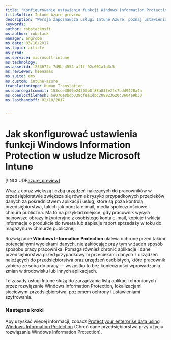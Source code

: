 ```yaml
---
title: "Konfigurowanie ustawienia funkcji Windows Information Protection — usługa Intune"
titleSuffix: Intune Azure preview
description: "Wersja zapoznawcza usługi Intune Azure: poznaj ustawienia usługi Intune, których można użyć do zarządzania funkcją Windows Information Protection."
keywords: 
author: robstackmsft
ms.author: robstack
manager: angrobe
ms.date: 03/16/2017
ms.topic: article
ms.prod: 
ms.service: microsoft-intune
ms.technology: 
ms.assetid: f233672c-7d9b-4554-af1f-92c001a1a3c5
ms.reviewer: heenamac
ms.suite: ems
ms.custom: intune-azure
translationtype: Human Translation
ms.sourcegitcommit: 153cce3809e24303b8f88a833e2fc7bdd9428a4a
ms.openlocfilehash: be070e8bdb339cfea1dbc288923620c8604e9b30
ms.lasthandoff: 02/18/2017


---
```


# <a name="how-to-configure-windows-information-protection-in-microsoft-intune"></a>Jak skonfigurować ustawienia funkcji Windows Information Protection w usłudze Microsoft Intune

[!INCLUDE[azure_preview](../includes/azure_preview.md)]

Wraz z coraz większą liczbą urządzeń należących do pracowników w przedsiębiorstwie zwiększa się również ryzyko przypadkowych przecieków danych za pośrednictwem aplikacji i usług, które są poza kontrolą przedsiębiorstwa, takich jak poczta e-mail, media społecznościowe i chmura publiczna. Ma to na przykład miejsce, gdy pracownik wysyła najnowsze obrazy inżynieryjne z osobistego konta e-mail, kopiuje i wkleja informacje o produkcie do tweeta lub zapisuje raport sprzedaży w toku do magazynu w chmurze publicznej.

Rozwiązanie **Windows Information Protection** ułatwia ochronę przed takimi potencjalnymi wyciekami danych, nie zakłócając przy tym w żaden sposób sposobu pracy pracownika. Pomaga również chronić aplikacje i dane przedsiębiorstwa przed przypadkowymi przeciekami danych z urządzeń należących do przedsiębiorstwa oraz urządzeń osobistych, które pracownik zabiera ze sobą do pracy — wszystko to bez konieczności wprowadzania zmian w środowisku lub innych aplikacjach.

Te zasady usługi Intune służą do zarządzania listą aplikacji chronionych przez rozwiązanie Windows Information Protection, lokalizacjami sieciowymi przedsiębiorstwa, poziomem ochrony i ustawieniami szyfrowania.

### <a name="next-steps"></a>Następne kroki
Aby uzyskać więcej informacji, zobacz [Protect your enterprise data using Windows Information Protection](https://technet.microsoft.com/itpro/windows/keep-secure/protect-enterprise-data-using-wip) (Chroń dane przedsiębiorstwa przy użyciu rozwiązania Windows Information Protection).

